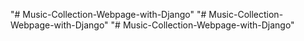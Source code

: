 "# Music-Collection-Webpage-with-Django" 
"# Music-Collection-Webpage-with-Django" 
"# Music-Collection-Webpage-with-Django" 
